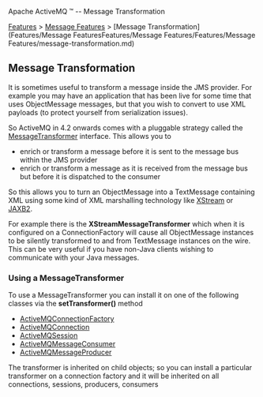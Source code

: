 Apache ActiveMQ ™ -- Message Transformation 

[Features](features.md) > [Message Features](FeaturesFeatures/Features/message-features.md) > [Message Transformation](Features/Message FeaturesFeatures/Message Features/Features/Message Features/message-transformation.md)


Message Transformation
----------------------

It is sometimes useful to transform a message inside the JMS provider. For example you may have an application that has been live for some time that uses ObjectMessage messages, but that you wish to convert to use XML payloads (to protect yourself from serialization issues).

So ActiveMQ in 4.2 onwards comes with a pluggable strategy called the [MessageTransformer](http://incubator.apache.org/activemq/maven/activemq-core/apidocs/org/apache/activemq/MessageTransformer.html) interface. This allows you to

*   enrich or transform a message before it is sent to the message bus within the JMS provider
*   enrich or transform a message as it is received from the message bus but before it is dispatched to the consumer

So this allows you to turn an ObjectMessage into a TextMessage containing XML using some kind of XML marshalling technology like [XStream](http://xstream.codehaus.org/) or [JAXB2](http://java.sun.com/webservices/jaxb/).

For example there is the **XStreamMessageTransformer** which when it is configured on a ConnectionFactory will cause all ObjectMessage instances to be silently transformed to and from TextMessage instances on the wire. This can be very useful if you have non-Java clients wishing to communicate with your Java messages.

### Using a MessageTransformer

To use a MessageTransformer you can install it on one of the following classes via the **setTransformer()** method

*   [ActiveMQConnectionFactory](http://incubator.apache.org/activemq/maven/activemq-core/apidocs/org/apache/activemq/ActiveMQConnection.html)
*   [ActiveMQConnection](http://incubator.apache.org/activemq/maven/activemq-core/apidocs/org/apache/activemq/ActiveMQConnection.html)
*   [ActiveMQSession](http://incubator.apache.org/activemq/maven/activemq-core/apidocs/org/apache/activemq/ActiveMQSession.html)
*   [ActiveMQMessageConsumer](http://incubator.apache.org/activemq/maven/activemq-core/apidocs/org/apache/activemq/ActiveMQMessageConsumer.html)
*   [ActiveMQMessageProducer](http://incubator.apache.org/activemq/maven/activemq-core/apidocs/org/apache/activemq/ActiveMQMessageProducer.html)

The transformer is inherited on child objects; so you can install a particular transformer on a connection factory and it will be inherited on all connections, sessions, producers, consumers

